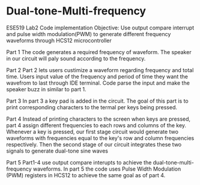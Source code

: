 # Dual-tone-Multi-frequency
ESE519 Lab2 Code implementation
Objective: Use output compare interrupt and pulse width modulation(PWM) to generate different frequency waveforms through HCS12 microcontroller

Part 1
	The code generates a required frequency of waveform. The speaker in our circuit will paly sound according to the frequency.

Part 2
  Part 2 lets users custimize a waveform regarding frequency and total time. Users input value of the frequency and period of time they want the wavefrom to last through IDE terminal. Code parse the input and make the speaker buzz in similar to part 1.
  
Part 3
  In part 3 a key pad is added in the circuit. The goal of this part is to print corresponding characters to the termal per keys being pressed.

Part 4
  Instead of printing characters to the screen when keys are pressed, part 4 assign different frequencies to each rows and columns of the key. Whenever a key is pressed, our first stage circuit would generate two waveforms with frequencies equal to the key's row and column frequencies respectively. Then the second stage of our circuit integrates these two signals to generate dual-tone sine waves

Part 5
  Part1-4 use output compare interupts to achieve the dual-tone-multi-frequency waveforms. In part 5 the code uses Pulse Width Modulation (PWM) registers in HCS12 to achieve the same goal as of part 4.
  
